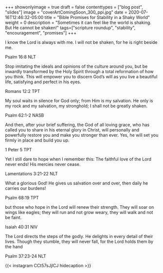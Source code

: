 +++
showonlyimage = true
draft = false
contenttypes = ["blog post", "slides"]
image = "coverArtComingSoon_300_ppi.jpg"
date = 2020-07-16T12:46:32-05:00
title = "Bible Promises for Stability in a Shaky World"
weight = 0
description = "Sometimes it can feel like the world is shaking. But He cannot be shaken!"
tags=["scripture roundup", "stability", "encouragement", "promises"]
+++


<div class='bible-text'>I know the Lord is always with me. I will not be shaken, for he is right beside me.
<p class='bible-reference'>Psalm 16:8 NLT</p>
</div>

<div class='bible-text'>Stop imitating the ideals and opinions of the culture around you, but be inwardly transformed by the Holy Spirit through a total reformation of how you think. This will empower you to discern God’s will as you live a beautiful life, satisfying and perfect in his eyes.

<p class='bible-reference'>Romans 12:2 TPT</p>
</div>

<div class='bible-text'>My soul waits in silence for God only; from Him is my salvation. He only is my rock and my salvation, my stronghold; I shall not be greatly shaken.

<p class='bible-reference'>Psalm 62:1-2 NASB</p>
</div>
<div class='bible-text'>And then, after your brief suffering, the God of all loving grace, who has called you to share in his eternal glory in Christ, will personally and powerfully restore you and make you stronger than ever. Yes, he will set you firmly in place and build you up.

<p class='bible-reference'>1 Peter 5 TPT</p>
</div>


<div class='bible-text'>Yet I still dare to hope when I remember this: The faithful love of the Lord never ends! His mercies never cease.

<p class='bible-reference'>Lamentations 3:21-22 NLT</p>
</div>
 
 <div class='bible-text'>What a glorious God! He gives us salvation over and over, then daily he carries our burdens!

 <p class='bible-reference'>Psalm 68:19 TPT
</p>
 </div>

<div class='bible-text'>but those who hope in the Lord will renew their strength. They will soar on wings like eagles; they will run and not grow weary, they will walk and not be faint.

<p class='bible-reference'>Isaiah 40:31 NIV</p>
</div>

<div class='bible-text'>The Lord directs the steps of the godly. He delights in every detail of their lives. Though they stumble, they will never fall, for the Lord holds them by the hand

<p class='bible-reference'>Psalm 37:23-24 NLT</p>
</div>

{{< instagram CCt57sJjlCJ hidecaption >}}